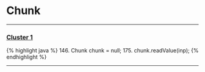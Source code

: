 # Chunk

***

### [Cluster 1](./1)
{% highlight java %}
146. Chunk chunk = null;
175.           chunk.readValue(inp);
{% endhighlight %}

***

